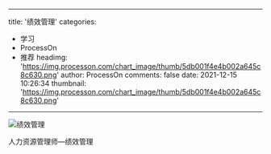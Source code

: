 
---
title: '绩效管理'
categories: 
 - 学习
 - ProcessOn
 - 推荐
headimg: 'https://img.processon.com/chart_image/thumb/5db001f4e4b002a645c8c630.png'
author: ProcessOn
comments: false
date: 2021-12-15 10:26:34
thumbnail: 'https://img.processon.com/chart_image/thumb/5db001f4e4b002a645c8c630.png'
---

<div>   
<img class="thumb" alt="绩效管理" src="https://img.processon.com/chart_image/thumb/5db001f4e4b002a645c8c630.png" referrerpolicy="no-referrer">
<p>人力资源管理师—绩效管理</p>  
</div>
            